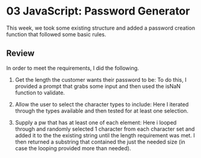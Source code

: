 # 03 JavaScript: Password Generator

This week, we took some existing structure and added a password creation function that followed some basic rules.

## Review

In order to meet the requirements, I did the following.

1. Get the length the customer wants their password to be: To do this, I provided a prompt that grabs some input and then used the isNaN function to validate.

2. Allow the user to select the character types to include: Here I iterated through the types available and then tested for at least one selection.

3. Supply a pw that has at least one of each element: Here i looped through and randomly selected 1 character from each character set and added it to the the existing string until the length requirement was met. I then returned a substring that contained the just the needed size (in case the looping provided more than needed).